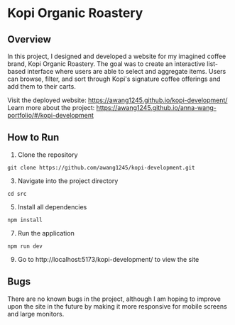 # Kopi Organic Roastery

## Overview

In this project, I designed and developed a website for my imagined coffee brand, Kopi Organic Roastery. The goal was to create an interactive list-based interface where users are able to select and aggregate items. Users can browse, filter, and sort through Kopi's signature coffee offerings and add them to their carts.

Visit the deployed website: https://awang1245.github.io/kopi-development/  
Learn more about the project: https://awang1245.github.io/anna-wang-portfolio/#/kopi-development

## How to Run

1. Clone the repository

```
git clone https://github.com/awang1245/kopi-development.git
```

3. Navigate into the project directory

```
cd src
```

5. Install all dependencies

```
npm install
```

7. Run the application

```
npm run dev
```

9. Go to http://localhost:5173/kopi-development/ to view the site

## Bugs

There are no known bugs in the project, although I am hoping to improve upon the site in the future by making it more responsive for mobile screens and large monitors.
